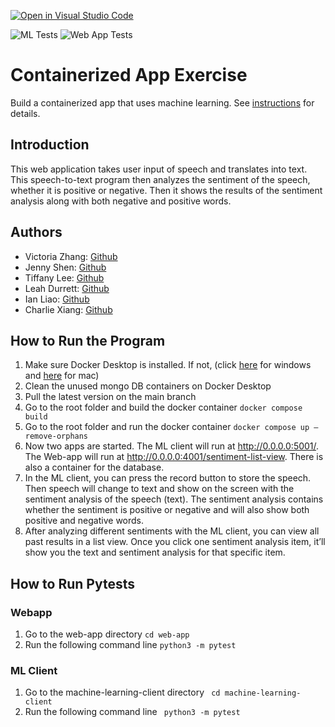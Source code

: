 [![Open in Visual Studio Code](https://classroom.github.com/assets/open-in-vscode-c66648af7eb3fe8bc4f294546bfd86ef473780cde1dea487d3c4ff354943c9ae.svg)](https://classroom.github.com/online_ide?assignment_repo_id=9337582&assignment_repo_type=AssignmentRepo)

![ML Tests](https://github.com/software-students-fall2022/containerized-app-exercise-team5/actions/workflows/ml-tests.yaml/badge.svg)
![Web App Tests](https://github.com/software-students-fall2022/containerized-app-exercise-team5/actions/workflows/web-app-tests.yaml/badge.svg)

# Containerized App Exercise

Build a containerized app that uses machine learning. See [instructions](./instructions.md) for details.

## Introduction

This web application takes user input of speech and translates into text. This speech-to-text program then analyzes the sentiment of the speech, whether it is positive or negative. Then it shows the results of the sentiment analysis along with both negative and positive words.

## Authors

- Victoria Zhang: [Github](https://github.com/Ruixi-Zhang)
- Jenny Shen: [Github](https://github.com/JennyShen10792)
- Tiffany Lee: [Github](https://github.com/les5185)
- Leah Durrett: [Github](https://github.com/howtofly-lab)
- Ian Liao: [Github](https://github.com/ian-Liaozy)
- Charlie Xiang: [Github](https://github.com/xiang-charlie)

## How to Run the Program

1. Make sure Docker Desktop is installed. If not, (click [here](https://docs.docker.com/desktop/install/windows-install/) for windows and [here](https://docs.docker.com/desktop/install/mac-install/) for mac)
2. Clean the unused mongo DB containers on Docker Desktop
3. Pull the latest version on the main branch
4. Go to the root folder and build the docker container
   `docker compose build`
5. Go to the root folder and run the docker container
   `docker compose up –remove-orphans`
6. Now two apps are started. The ML client will run at http://0.0.0.0:5001/. The Web-app will run at http://0.0.0.0:4001/sentiment-list-view. There is also a container for the database.
7. In the ML client, you can press the record button to store the speech. Then speech will change to text and show on the screen with the sentiment analysis of the speech (text). The sentiment analysis contains whether the sentiment is positive or negative and will also show both positive and negative words.
8. After analyzing different sentiments with the ML client, you can view all past results in a list view. Once you click one sentiment analysis item, it’ll show you the text and sentiment analysis for that specific item.

## How to Run Pytests

### Webapp

1. Go to the web-app directory
   `cd web-app`
2. Run the following command line
   `python3 -m pytest`

### ML Client

1. Go to the machine-learning-client directory
   ` cd machine-learning-client`
2. Run the following command line
   ` python3 -m pytest`
